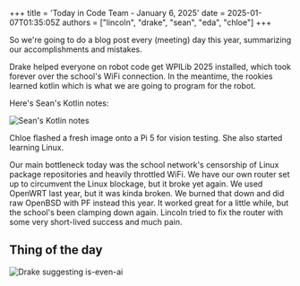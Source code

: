 +++
title = 'Today in Code Team - January 6, 2025'
date = 2025-01-07T01:35:05Z
authors = ["lincoln", "drake", "sean", "eda", "chloe"]
+++

So we're going to do a blog post every (meeting) day this year, summarizing our accomplishments and mistakes.

Drake helped everyone on robot code get WPILib 2025 installed, which took forever over the school's WiFi connection.
In the meantime, the rookies learned kotlin which is what we are going to program for the robot.

Here's Sean's Kotlin notes:

![Sean's Kotlin notes](/blog/today-in-code-team/2025/assets/jan6-sean-kotlin-notes.png)

Chloe flashed a fresh image onto a Pi 5 for vision testing.
She also started learning Linux.

Our main bottleneck today was the school network's censorship of Linux package repositories and heavily throttled WiFi.
We have our own router set up to circumvent the Linux blockage, but it broke yet again.
We used OpenWRT last year, but it was kinda broken.
We burned that down and did raw OpenBSD with PF instead this year.
It worked great for a little while, but the school's been clamping down again.
Lincoln tried to fix the router with some very short-lived success and much pain.

## Thing of the day

![Drake suggesting is-even-ai](/blog/today-in-code-team/2025/assets/jan6-drake-npm.png)
